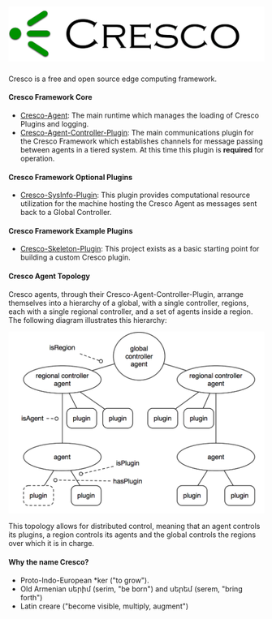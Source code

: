 ![](images/cresco_logo.png)
======

Cresco is a free and open source edge computing framework.

#### Cresco Framework Core
 * [Cresco-Agent](https://github.com/ResearchWorx/Cresco-Agent): The main runtime which manages the loading of Cresco Plugins and logging.
 * [Cresco-Agent-Controller-Plugin](https://github.com/ResearchWorx/Cresco-Agent-Controller-Plugin): The main communications plugin for the Cresco Framework which establishes channels for message passing between agents in a tiered system. At this time this plugin is **required** for operation.
 
#### Cresco Framework Optional Plugins
 * [Cresco-SysInfo-Plugin](https://github.com/ResearchWorx/Cresco-SysInfo-Plugin): This plugin provides computational resource utilization for the machine hosting the Cresco Agent as messages sent back to a Global Controller.
 
#### Cresco Framework Example Plugins
 * [Cresco-Skeleton-Plugin](https://github.com/ResearchWorx/Cresco-Skeleton-Plugin): This project exists as a basic starting point for building a custom Cresco plugin.

#### Cresco Agent Topology
Cresco agents, through their Cresco-Agent-Controller-Plugin, arrange themselves into a hierarchy of a global, with a single controller, regions, each with a single regional controller, and a set of agents inside a region. The following diagram illustrates this hierarchy:

![](images/CrescoTopology.png)

This topology allows for distributed control, meaning that an agent controls its plugins, a region controls its agents and the global controls the regions over which it is in charge.

#### Why the name Cresco?
 
* Proto-Indo-European *ker ("to grow"). 
* Old Armenian սերիմ (serim, "be born") and սերեմ (serem, "bring forth")
* Latin creare ("become visible, multiply, augment")